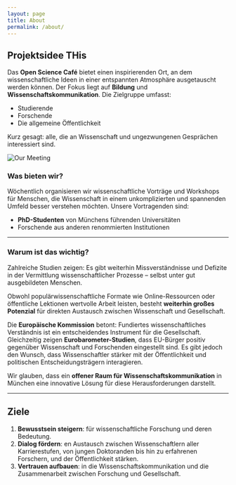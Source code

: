 ```yaml
---
layout: page
title: About
permalink: /about/
---
```



## Projektsidee THis

Das **Open Science Café** bietet einen inspirierenden Ort, an dem wissenschaftliche Ideen in einer entspannten Atmosphäre ausgetauscht werden können. Der Fokus liegt auf **Bildung** und **Wissenschaftskommunikation**. Die Zielgruppe umfasst:

- Studierende
- Forschende
- Die allgemeine Öffentlichkeit  

Kurz gesagt: alle, die an Wissenschaft und ungezwungenen Gesprächen interessiert sind.


![Our Meeting](/phdcafe/assets/images/Picture1.png)


### Was bieten wir?

Wöchentlich organisieren wir wissenschaftliche Vorträge und Workshops für Menschen, die Wissenschaft in einem unkomplizierten und spannenden Umfeld besser verstehen möchten. Unsere Vortragenden sind:

- **PhD-Studenten** von Münchens führenden Universitäten  
- Forschende aus anderen renommierten Institutionen  


---

### Warum ist das wichtig?

Zahlreiche Studien zeigen: Es gibt weiterhin Missverständnisse und Defizite in der Vermittlung wissenschaftlicher Prozesse – selbst unter gut ausgebildeten Menschen. 

Obwohl populärwissenschaftliche Formate wie Online-Ressourcen oder öffentliche Lektionen wertvolle Arbeit leisten, besteht **weiterhin großes Potenzial** für direkten Austausch zwischen Wissenschaft und Gesellschaft.  


Die **Europäische Kommission** betont: Fundiertes wissenschaftliches Verständnis ist ein entscheidendes Instrument für die Gesellschaft. Gleichzeitig zeigen **Eurobarometer-Studien**, dass EU-Bürger positiv gegenüber Wissenschaft und Forschenden eingestellt sind. Es gibt jedoch den Wunsch, dass Wissenschaftler stärker mit der Öffentlichkeit und politischen Entscheidungsträgern interagieren.  

Wir glauben, dass ein **offener Raum für Wissenschaftskommunikation** in München eine innovative Lösung für diese Herausforderungen darstellt.

---

## Ziele

1. **Bewusstsein steigern**: für wissenschaftliche Forschung und deren Bedeutung.
2. **Dialog fördern**: en Austausch zwischen Wissenschaftlern aller Karrierestufen, von jungen Doktoranden bis hin zu erfahrenen Forschern, und der Öffentlichkeit stärken.
3. **Vertrauen aufbauen**: in die Wissenschaftskommunikation und die Zusammenarbeit zwischen Forschung und Gesellschaft.
